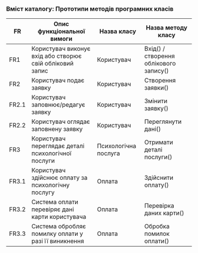 ### Вміст каталогу: Прототипи методів програмних класів

FR | Опис функціональної вимоги | Назва класу | Назва методу класу
--- | --- | --- | --- 
FR1 | Користувач виконує вхід або створює свій обліковий запис | Користувач | Вхід() / створення облікового запису()
FR2 | Користувач подає заявку | Користувач | Створення заявки()
FR2.1 | Користувач заповнює/редагує заявку | Користувач | Змінити заявку()
FR2.2 | Користувач оглядає заповнену заявку | Користувач | Переглянути дані()
FR3 | Користувач переглядає деталі психологічної послуги | Психологічна послуга | Отримати деталі послуги()
FR3.1 | Користувач здійснює оплату за психологічну послугу | Оплата | Здійснити оплату()
FR3.2 | Система оплати перевіряє дані карти користувача | Оплата | Перевірка даних карти()
FR3.3 | Система обробляє помилку оплати у разі її виникнення | Оплата | Обробка помилок оплати()
